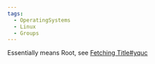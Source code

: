 ```yaml
---
tags:
  - OperatingSystems
  - Linux
  - Groups
---
```

Essentially means Root, see [Fetching Title#yquc](https://infosecwriteups.com/htb-falafel-writeup-oswe-prep-3b8b56b64076)